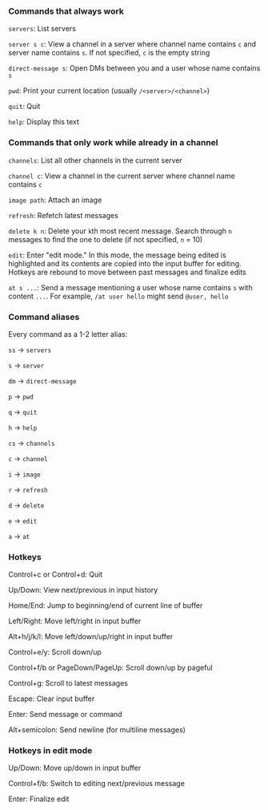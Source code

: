 ### Commands that always work

`servers`: List servers

`server s c`: View a channel in a server where channel name contains `c` and server name contains `s`. If not specified, `c` is the empty string

`direct-message s`: Open DMs between you and a user whose name contains `s`

`pwd`: Print your current location (usually `/<server>/<channel>`)

`quit`: Quit

`help`: Display this text

### Commands that only work while already in a channel

`channels`: List all other channels in the current server

`channel c`: View a channel in the current server where channel name contains `c`

`image path`: Attach an image

`refresh`: Refetch latest messages

`delete k n`: Delete your `k`th most recent message. Search through `n` messages to find the one to delete (if not specified, `n` = 10)

`edit`: Enter "edit mode." In this mode, the message being edited is highlighted and its contents are copied into the input buffer for editing. Hotkeys are rebound to move between past messages and finalize edits

`at s ...`: Send a message mentioning a user whose name contains `s` with content `...`. For example, `/at user hello` might send `@user, hello`

### Command aliases

Every command as a 1-2 letter alias:

`ss` → `servers`

`s` → `server`

`dm` → `direct-message`

`p` → `pwd`

`q` → `quit`

`h` → `help`

`cs` → `channels`

`c` → `channel`

`i` → `image`

`r` → `refresh`

`d` → `delete`

`e` → `edit`

`a` → `at`

### Hotkeys

Control+c or Control+d: Quit

Up/Down: View next/previous in input history

Home/End: Jump to beginning/end of current line of buffer

Left/Right: Move left/right in input buffer

Alt+h/j/k/l: Move left/down/up/right in input buffer

Control+e/y: Scroll down/up

Control+f/b or PageDown/PageUp: Scroll down/up by pageful

Control+g: Scroll to latest messages

Escape: Clear input buffer

Enter: Send message or command

Alt+semicolon: Send newline (for multiline messages)

### Hotkeys in edit mode

Up/Down: Move up/down in input buffer

Control+f/b: Switch to editing next/previous message

Enter: Finalize edit
